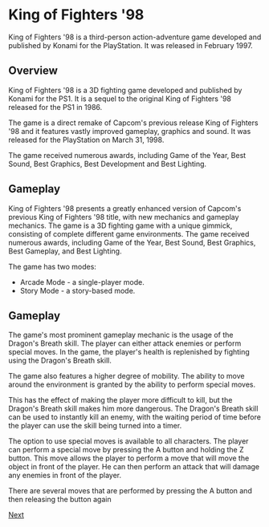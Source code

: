 # King of Fighters '98

King of Fighters '98 is a third-person action-adventure game developed and published by Konami for the PlayStation. It was released in February 1997.

## Overview

King of Fighters '98 is a 3D fighting game developed and published by Konami for the PS1. It is a sequel to the original King of Fighters '98 released for the PS1 in 1986.

The game is a direct remake of Capcom's previous release King of Fighters '98 and it features vastly improved gameplay, graphics and sound. It was released for the PlayStation on March 31, 1998.

The game received numerous awards, including Game of the Year, Best Sound, Best Graphics, Best Development and Best Lighting.

## Gameplay

King of Fighters '98 presents a greatly enhanced version of Capcom's previous King of Fighters '98 title, with new mechanics and gameplay mechanics. The game is a 3D fighting game with a unique gimmick, consisting of complete different game environments. The game received numerous awards, including Game of the Year, Best Sound, Best Graphics, Best Gameplay, and Best Lighting.

The game has two modes:

*   Arcade Mode - a single-player mode.
*   Story Mode - a story-based mode.

## Gameplay

The game's most prominent gameplay mechanic is the usage of the Dragon's Breath skill. The player can either attack enemies or perform special moves. In the game, the player's health is replenished by fighting using the Dragon's Breath skill.

The game also features a higher degree of mobility. The ability to move around the environment is granted by the ability to perform special moves.

This has the effect of making the player more difficult to kill, but the Dragon's Breath skill makes him more dangerous. The Dragon's Breath skill can be used to instantly kill an enemy, with the waiting period of time before the player can use the skill being turned into a timer.

The option to use special moves is available to all characters. The player can perform a special move by pressing the A button and holding the Z button. This move allows the player to perform a move that will move the object in front of the player. He can then perform an attack that will damage any enemies in front of the player.

There are several moves that are performed by pressing the A button and then releasing the button again

[Next](442.md)